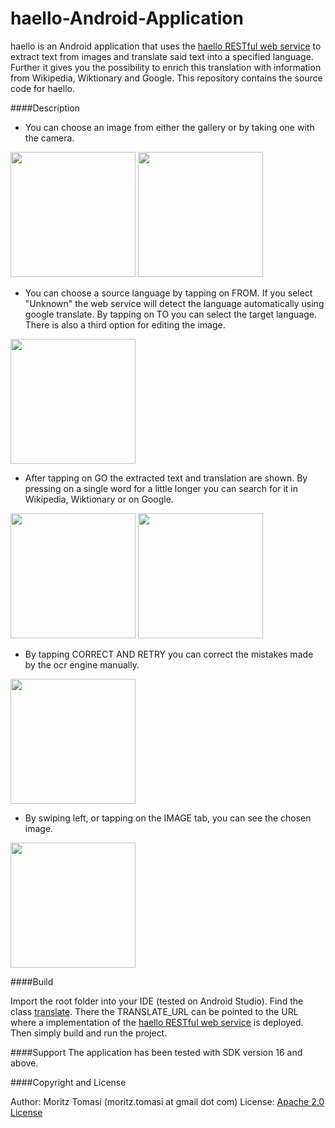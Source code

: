 haello-Android-Application
==========================

haello is an Android application that uses the [haello RESTful web service](https://github.com/2lastview/haello-Rest-Service)
to extract text from images and translate said text into a specified language. Further it gives you
the possibility to enrich this translation with information from Wikipedia, Wiktionary and Google. This
repository contains the source code for haello.

####Description

* You can choose an image from either the gallery or by taking one with the camera.
<img src="https://github.com/2lastview/haello-Android-Application/blob/master/screenshots/1.1.png" width="200px" />
<img src="https://github.com/2lastview/haello-Android-Application/blob/master/screenshots/1.2.png" width="200px" />

* You can choose a source language by tapping on FROM. If you select "Unknown" the web service will
detect the language automatically using google translate. By tapping on TO you can select the target
language. There is also a third option for editing the image.
<img src="https://github.com/2lastview/haello-Android-Application/blob/master/screenshots/2.png" width="200px" />

* After tapping on GO the extracted text and translation are shown. By pressing on a single word for
a little longer you can search for it in Wikipedia, Wiktionary or on Google.
<img src="https://github.com/2lastview/haello-Android-Application/blob/master/screenshots/3.1.png" width="200px" />
<img src="https://github.com/2lastview/haello-Android-Application/blob/master/screenshots/3.2.png" width="200px" />

* By tapping CORRECT AND RETRY you can correct the mistakes made by the ocr engine manually.
<img src="https://github.com/2lastview/haello-Android-Application/blob/master/screenshots/4.png" width="200px" />

* By swiping left, or tapping on the IMAGE tab, you can see the chosen image.
<img src="https://github.com/2lastview/haello-Android-Application/blob/master/screenshots/5.png" width="200px" />

####Build

Import the root folder into your IDE (tested on Android Studio). Find the class [translate](https://github.com/2lastview/haello-Android-Application/blob/master/app/src/main/java/com/example/moritztomasi/clicklesstextenricherapplication/enrichment/Translate.java). There the
TRANSLATE_URL can be pointed to the URL where a implementation of the [haello RESTful web service](https://github.com/2lastview/haello-Rest-Service)
is deployed. Then simply build and run the project.

####Support
The application has been tested with SDK version 16 and above.

####Copyright and License

Author: Moritz Tomasi (moritz.tomasi at gmail dot com)
License: [Apache 2.0 License]()

